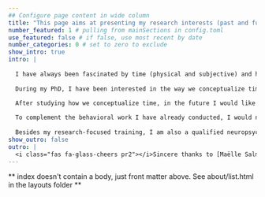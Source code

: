```yaml
---
## Configure page content in wide column
title: "This page aims at presenting my research interests (past and future) in more details." # leave blank to exclude
number_featured: 1 # pulling from mainSections in config.toml
use_featured: false # if false, use most recent by date
number_categories: 0 # set to zero to exclude
show_intro: true
intro: |
  
  I have always been fascinated by time (physical and subjective) and how we can perceive and conceptualize something so elusive, and yet essential to successful interaction with the environment.
  
  During my PhD, I have been interested in the way we conceptualize time, that is how we represent and process temporal abstract concepts (i.e., past and future) through an embodied perspective of language. Based on theoretical proposals such as neural reuse and correlational learning (Hebbian and anti-hebbian learning), the underlying question we tackled was how we process past- and future-related concepts with respect to the mental timeline (i.e., past to the left space and future to the right space). I have carried out seven behavioral studies (both in lab and online, due to the global pandemic) with adults and children, recording both reaction times and eyetracking data. Overall, results of my PhD suggests that movement plays a key role for the grounding (and the processing) of past- and future-related concepts. 

  After studying how we conceptualize time, in the future I would like to study how we perceive time. I am convinced that we gradually learn to estimate time through sensorimotor interactions, using and combining internal and external cues. For instance, I would like to investigate the role of multisensory integration in timing, as described for instance by Bayesian cue-combination models. 
  
  To complement the behavioral work I have already conducted, I would now like to develop further my technical and neuroscientific skills (e.g., TMS, virtual reality).
  
  Besides my research-focused training, I am also a qualified neuropsychologist. Accordingly, I would like to investigate time cognition both in typically and atypically developing individuals (especially in Parkinson's disease, schizophrenia, and ADHD).
show_outro: false
outro: |
  <i class="fas fa-glass-cheers pr2"></i>Sincere thanks to [Maëlle Salmon](https://masalmon.eu/) for her help naming this Hugo theme!
---
```


** index doesn't contain a body, just front matter above.
See about/list.html in the layouts folder **
